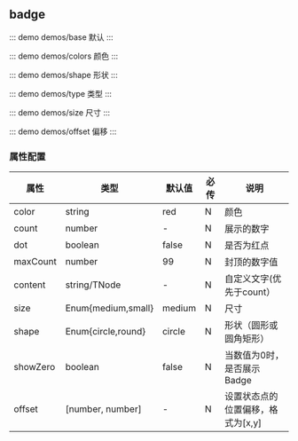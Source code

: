 ## badge 

::: demo demos/base 默认
:::

::: demo demos/colors 颜色
:::

::: demo demos/shape 形状
:::

::: demo demos/type 类型
:::

::: demo demos/size 尺寸
:::

::: demo demos/offset 偏移
:::

### 属性配置
| 属性 | 类型 | 默认值 | 必传 | 说明 |
|-----|-----|-----|-----|-----|
|color|string|red|N|颜色|
|count|number|-|N|展示的数字|
|dot|boolean|false|N|是否为红点|
|maxCount|number|99|N|封顶的数字值|
|content|string/TNode|-|N|自定义文字(优先于count）|
|size|Enum{medium,small}|medium|N|尺寸|
|shape|Enum{circle,round}|circle|N|形状（圆形或圆角矩形）|
|showZero|boolean|false|N|当数值为0时，是否展示 Badge|
|offset|[number, number]| - |N|设置状态点的位置偏移，格式为[x,y]|
